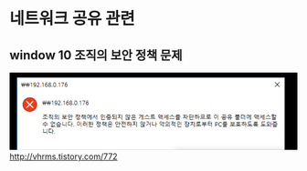 # 네트워크 공유 관련 


## window 10 조직의 보안 정책 문제  
![](img/99732A335A218BC721.png)
http://vhrms.tistory.com/772
